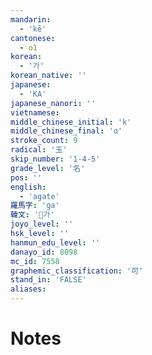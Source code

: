 ```yaml
---
mandarin:
  - 'kē'
cantonese:
  - o1
korean:
  - '가'
korean_native: ''
japanese:
  - 'KA'
japanese_nanori: ''
vietnamese:
middle_chinese_initial: 'k'
middle_chinese_final: 'ɑ'
stroke_count: 9
radical: '玉'
skip_number: '1-4-5'
grade_level: '名'
pos: ''
english:
  - 'agate'
羅馬字: 'ga'
韓文: '가'
joyo_level: ''
hsk_level: ''
hanmun_edu_level: ''
danayo_id: 8098
mc_id: 7558
graphemic_classification: '可'
stand_in: 'FALSE'
aliases:
---
```


# Notes
